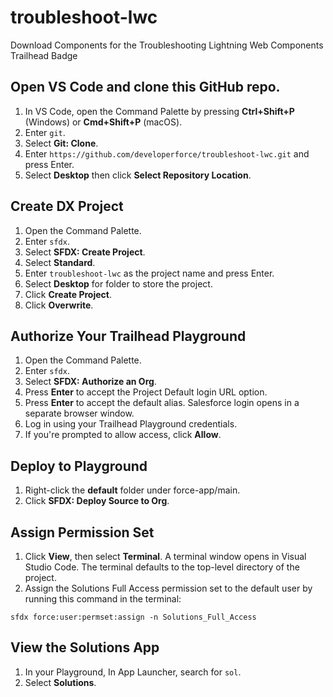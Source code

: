# troubleshoot-lwc
Download Components for the Troubleshooting Lightning Web Components Trailhead Badge

## Open VS Code and clone this GitHub repo.

1. In VS Code, open the Command Palette by pressing **Ctrl+Shift+P** (Windows) or **Cmd+Shift+P** (macOS).
2. Enter `git`.
3. Select **Git: Clone**. 
4. Enter `https://github.com/developerforce/troubleshoot-lwc.git` and press Enter.
5. Select **Desktop** then click **Select Repository Location**.

## Create DX Project

1. Open the Command Palette.
2. Enter `sfdx`.
3. Select **SFDX: Create Project**. 
4. Select **Standard**.
5. Enter `troubleshoot-lwc` as the project name and press Enter.
6. Select **Desktop** for folder to store the project.
7. Click **Create Project**.
8. Click **Overwrite**.

## Authorize Your Trailhead Playground

1. Open the Command Palette.
2. Enter `sfdx`.
3. Select **SFDX: Authorize an Org**.
4. Press **Enter** to accept the Project Default login URL option.
5. Press **Enter** to accept the default alias.
Salesforce login opens in a separate browser window.
6. Log in using your Trailhead Playground credentials.
7. If you're prompted to allow access, click **Allow**.

## Deploy to Playground

1. Right-click the **default** folder under force-app/main.
2. Click **SFDX: Deploy Source to Org**.

## Assign Permission Set

1. Click **View**, then select **Terminal**. A terminal window opens in Visual Studio Code. The terminal defaults to the top-level directory of the project.
2. Assign the Solutions Full Access permission set to the default user by running this command in the terminal:
```
sfdx force:user:permset:assign -n Solutions_Full_Access
```

## View the Solutions App

1. In your Playground, In App Launcher, search for `sol`.
2. Select **Solutions**.
